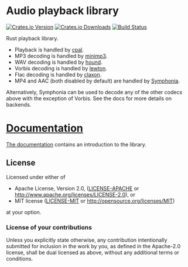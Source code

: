 # Audio playback library

[![Crates.io Version](https://img.shields.io/crates/v/rodio.svg)](https://crates.io/crates/rodio)
[![Crates.io Downloads](https://img.shields.io/crates/d/rodio.svg)](https://crates.io/crates/rodio)
[![Build Status](https://github.com/RustAudio/rodio/workflows/CI/badge.svg)](https://github.com/RustAudio/rodio/actions)

Rust playback library.

 - Playback is handled by [cpal](https://github.com/RustAudio/cpal).
 - MP3 decoding is handled by [minimp3](https://github.com/lieff/minimp3).
 - WAV decoding is handled by [hound](https://github.com/ruud-v-a/hound).
 - Vorbis decoding is handled by [lewton](https://github.com/est31/lewton).
 - Flac decoding is handled by [claxon](https://github.com/ruuda/claxon).
 - MP4 and AAC (both disabled by default) are handled by [Symphonia](https://github.com/pdeljanov/Symphonia).

 Alternatively, Symphonia can be used to decode any of the other codecs above with the exception of Vorbis. See the docs for more details on backends.

# [Documentation](http://docs.rs/rodio)

[The documentation](http://docs.rs/rodio) contains an introduction to the library.

## License
[License]: #license

Licensed under either of

* Apache License, Version 2.0, ([LICENSE-APACHE](LICENSE-APACHE) or http://www.apache.org/licenses/LICENSE-2.0), or
* MIT license ([LICENSE-MIT](LICENSE-MIT) or http://opensource.org/licenses/MIT)

at your option.

### License of your contributions

Unless you explicitly state otherwise, any contribution intentionally submitted for inclusion in the work by you, as defined in the Apache-2.0 license, shall be dual licensed as above, without any additional terms or conditions.